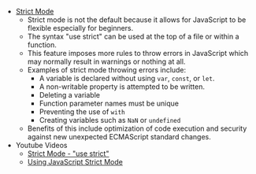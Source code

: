 * [Strict Mode](https://developer.mozilla.org/en-US/docs/Web/JavaScript/Reference/Strict_mode)
    * Strict mode is not the default because it allows for JavaScript to be flexible especially for beginners.
    * The syntax "use strict" can be used at the top of a file or within a function.
    * This feature imposes more rules to throw errors in JavaScript which may normally result in warnings or nothing at all.
    * Examples of strict mode throwing errors include:
        * A variable is declared without using `var`, `const`, or `let`.
        * A non-writable property is attempted to be written.
        * Deleting a variable
        * Function parameter names must be unique
        * Preventing the use of `with`
        * Creating variables such as `NaN` or `undefined`
    * Benefits of this include optimization of code execution and security against new unexpected ECMAScript standard changes.
* Youtube Videos
    * [Strict Mode - "use strict"](https://www.youtube.com/watch?v=uqUYNqZx0qY&ab_channel=freeCodeCamp.org)
    * [Using JavaScript Strict Mode](https://www.youtube.com/watch?v=YMq1nlMFEik&ab_channel=SteveGriffith-Prof3ssorSt3v3)